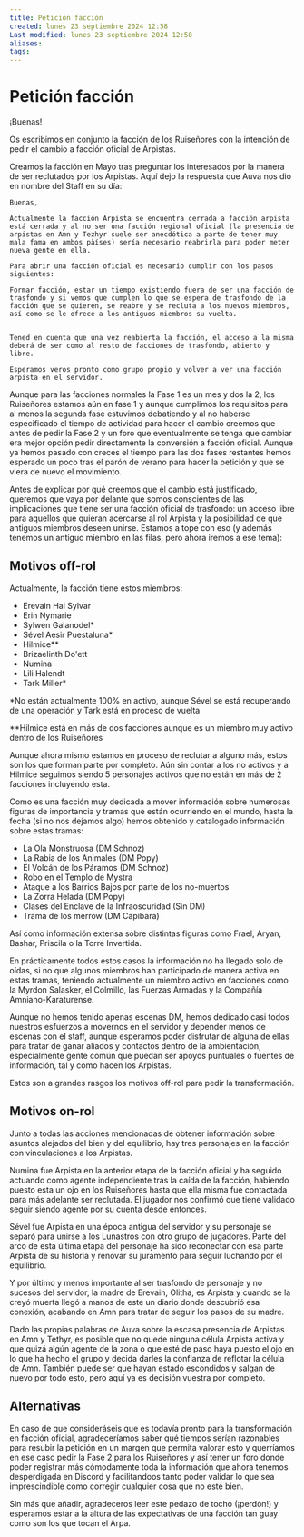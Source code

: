 ```yaml
---
title: Petición facción
created: lunes 23 septiembre 2024 12:58
Last modified: lunes 23 septiembre 2024 12:58
aliases: 
tags:
---
```

# Petición facción

¡Buenas!

Os escribimos en conjunto la facción de los Ruiseñores con la intención de pedir el cambio a facción oficial de Arpistas.

Creamos la facción en Mayo tras preguntar los interesados por la manera de ser reclutados por los Arpistas. Aquí dejo la respuesta que Auva nos dio en nombre del Staff en su día:

```
Buenas,  
  
Actualmente la facción Arpista se encuentra cerrada a facción arpista está cerrada y al no ser una facción regional oficial (la presencia de arpistas en Amn y Tezhyr suele ser anecdótica a parte de tener muy mala fama en ambos pàíses) sería necesario reabrirla para poder meter nueva gente en ella.  
  
Para abrir una facción oficial es necesario cumplir con los pasos siguientes:  
  
Formar facción, estar un tiempo existiendo fuera de ser una facción de trasfondo y si vemos que cumplen lo que se espera de trasfondo de la facción que se quieren, se reabre y se recluta a los nuevos miembros, así como se le ofrece a los antiguos miembros su vuelta.  
  
  
Tened en cuenta que una vez reabierta la facción, el acceso a la misma deberá de ser como al resto de facciones de trasfondo, abierto y libre.  
  
Esperamos veros pronto como grupo propio y volver a ver una facción arpista en el servidor.
```

Aunque para las facciones normales la Fase 1 es un mes y dos la 2, los Ruiseñores estamos aún en fase 1 y aunque cumplimos los requisitos para al menos la segunda fase estuvimos debatiendo y al no haberse especificado el tiempo de actividad para hacer el cambio creemos que antes de pedir la Fase 2 y un foro que eventualmente se tenga que cambiar era mejor opción pedir directamente la conversión a facción oficial. Aunque ya hemos pasado con creces el tiempo para las dos fases restantes hemos esperado un poco tras el parón de verano para hacer la petición y que se viera de nuevo el movimiento.

Antes de explicar por qué creemos que el cambio está justificado, queremos que vaya por delante que somos conscientes de las implicaciones que tiene ser una facción oficial de trasfondo: un acceso libre para aquellos que quieran acercarse al rol Arpista y la posibilidad de que antiguos miembros deseen unirse. Estamos a tope con eso (y además tenemos un antiguo miembro en las filas, pero ahora iremos a ese tema):

## Motivos off-rol

Actualmente, la facción tiene estos miembros:

- Erevain Hai Sylvar
- Erin Nymarie
- Sylwen Galanodel*
- Sével Aesir Puestaluna*
- Hilmice**
- Brizaelinth Do'ett
- Numina
- Lili Halendt
- Tark Miller*

\*No están actualmente 100% en activo, aunque Sével se está recuperando de una operación y Tark está en proceso de vuelta

\*\*Hilmice está en más de dos facciones aunque es un miembro muy activo dentro de los Ruiseñores

Aunque ahora mismo estamos en proceso de reclutar a alguno más, estos son los que forman parte por completo. Aún sin contar a los no activos y a Hilmice seguimos siendo 5 personajes activos que no están en más de 2 facciones incluyendo esta.

Como es una facción muy dedicada a mover información sobre numerosas figuras de importancia y tramas que están ocurriendo en el mundo, hasta la fecha (si no nos dejamos algo) hemos obtenido y catalogado información sobre estas tramas:

- La Ola Monstruosa (DM Schnoz)
- La Rabia de los Animales (DM Popy)
- El Volcán de los Páramos (DM Schnoz)
- Robo en el Templo de Mystra
- Ataque a los Barrios Bajos por parte de los no-muertos
- La Zorra Helada (DM Popy)
- Clases del Enclave de la Infraoscuridad (Sin DM)
- Trama de los merrow (DM Capibara)

Así como información extensa sobre distintas figuras como Frael, Aryan, Bashar, Priscila o la Torre Invertida.

En prácticamente todos estos casos la información no ha llegado solo de oídas, si no que algunos miembros han participado de manera activa en estas tramas, teniendo actualmente un miembro activo en facciones como la Myrdon Salasker, el Colmillo, las Fuerzas Armadas y la Compañía Amniano-Karaturense.

Aunque no hemos tenido apenas escenas DM, hemos dedicado casi todos nuestros esfuerzos a movernos en el servidor y depender menos de escenas con el staff, aunque esperamos poder disfrutar de alguna de ellas para tratar de ganar aliados y contactos dentro de la ambientación, especialmente gente común que puedan ser apoyos puntuales o fuentes de información, tal y como hacen los Arpistas.

Estos son a grandes rasgos los motivos off-rol para pedir la transformación.

## Motivos on-rol

Junto a todas las acciones mencionadas de obtener información sobre asuntos alejados del bien y del equilibrio, hay tres personajes en la facción con vinculaciones a los Arpistas.

Numina fue Arpista en la anterior etapa de la facción oficial y ha seguido actuando como agente independiente tras la caída de la facción, habiendo puesto esta un ojo en los Ruiseñores hasta que ella misma fue contactada para más adelante ser reclutada. El jugador nos confirmó que tiene validado seguir siendo agente por su cuenta desde entonces.

Sével fue Arpista en una época antigua del servidor y su personaje se separó para unirse a los Lunastros con otro grupo de jugadores. Parte del arco de esta última etapa del personaje ha sido reconectar con esa parte Arpista de su historia y renovar su juramento para seguir luchando por el equilibrio.

Y por último y menos importante al ser trasfondo de personaje y no sucesos del servidor, la madre de Erevain, Olitha, es Arpista y cuando se la creyó muerta llegó a manos de este un diario donde descubrió esa conexión, acabando en Amn para tratar de seguir los pasos de su madre.

Dado las propias palabras de Auva sobre la escasa presencia de Arpistas en Amn y Tethyr, es posible que no quede ninguna célula Arpista activa y que quizá algún agente de la zona o que esté de paso haya puesto el ojo en lo que ha hecho el grupo y decida darles la confianza de reflotar la célula de Amn. También puede ser que hayan estado escondidos y salgan de nuevo por todo esto, pero aquí ya es decisión vuestra por completo.

## Alternativas

En caso de que consideráseis que es todavía pronto para la transformación en facción oficial, agradeceríamos saber qué tiempos serían razonables para resubir la petición en un margen que permita valorar esto y querríamos en ese caso pedir la Fase 2 para los Ruiseñores y así tener un foro donde poder registrar más cómodamente toda la información que ahora tenemos desperdigada en Discord y facilitandoos tanto poder validar lo que sea imprescindible como corregir cualquier cosa que no esté bien.

Sin más que añadir, agradeceros leer este pedazo de tocho (¡perdón!) y esperamos estar a la altura de las expectativas de una facción tan guay como son los que tocan el Arpa.